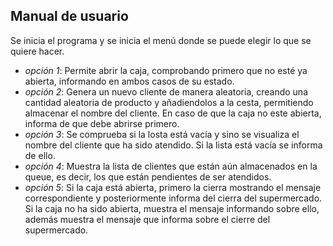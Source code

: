 **Manual de usuario**
--
Se inicia el programa y se inicia el menú donde se puede elegir lo
que se quiere hacer.

* _opción 1_: Permite abrir la caja, comprobando primero que no esté ya abierta, informando en ambos casos de su estado. 
* _opción 2_: Genera un nuevo cliente de manera aleatoria, creando una cantidad aleatoria 
de producto y añadiendolos a la cesta, permitiendo almacenar el nombre del cliente. En caso de que la caja no este abierta, 
informa de que debe abrirse primero.
* _opción 3_: Se comprueba si la losta está vacía y sino se visualiza el nombre del cliente que ha sido 
atendido. Si la lista está vacía se informa de ello. 
* _opción 4_: Muestra la lista de clientes que están aún almacenados en la queue, es decir, los que están 
pendientes de ser atendidos. 
* _opción 5_: Si la caja está abierta, primero la cierra mostrando el mensaje correspondiente y posteriormente 
informa del cierra del supermercado. Si la caja no ha sido abierta, muestra el mensaje informando
sobre ello, además muestra el mensaje que informa sobre el cierre del supermercado. 
